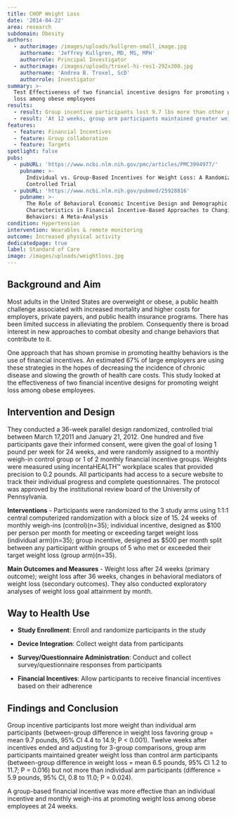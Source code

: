 ```yaml
---
title: CHOP Weight Loss
date: '2014-04-22'
area: research
subdomain: Obesity
authors:
  - authorimage: /images/uploads/kullgren-small_image.jpg
    authorname: 'Jeffrey Kullgren, MD, MS, MPH'
    authorrole: Principal Investigator
  - authorimage: /images/uploads/troxel-hi-res1-292x300.jpg
    authorname: 'Andrea B. Troxel, ScD'
    authorrole: Investigator
summary: >-
  Test Effectiveness of two financial incentive designs for promoting weight
  loss among obese employees
results:
  - result: Group incentive participants lost 9.7 lbs more than other participants
  - result: 'At 12 weeks, group arm participants maintained greater weight loss'
features:
  - feature: Financial Incentives
  - feature: Group collaboration
  - feature: Targets
spotlight: false
pubs:
  - pubURL: 'https://www.ncbi.nlm.nih.gov/pmc/articles/PMC3994977/'
    pubname: >-
      Individual vs. Group-Based Incentives for Weight Loss: A Randomized,
      Controlled Trial
  - pubURL: 'https://www.ncbi.nlm.nih.gov/pubmed/25928816'
    pubname: >-
      The Role of Behavioral Economic Incentive Design and Demographic
      Characteristics in Financial Incentive-Based Approaches to Changing Health
      Behaviors: A Meta-Analysis
condition: Hypertension
intervention: Wearables & remote monitoring
outcome: Increased physical activity
dedicatedpage: true
label: Standard of Care 
image: /images/uploads/weightloss.jpg
---
```

## Background and Aim

Most adults in the United States are overweight or obese, a public health challenge associated with increased mortality and higher costs for employers, private payers, and public health insurance programs. There has been limited success in alleviating the problem. Consequently there is broad interest in new approaches to combat obesity and change behaviors that contribute to it. 

One approach that has shown promise in promoting healthy behaviors is the use of financial incentives. An estimated 67% of large employers are using these strategies in the hopes of decreasing the incidence of chronic disease and slowing the growth of health care costs. This study looked at the effectiveness of two financial incentive designs for promoting weight loss among obese employees.


## Intervention and Design

They conducted a 36-week parallel design randomized, controlled trial between March 17,2011 and January 21, 2012. One hundred and five participants gave their informed consent, were given the goal of losing 1 pound per week for 24 weeks, and were randomly assigned to a monthly weigh-in control group or 1 of 2 monthly financial incentive groups. Weights were measured using incentaHEALTH™ workplace scales that provided precision to 0.2 pounds. All participants had access to a secure website to track their individual progress and complete questionnaires. The protocol was approved by the institutional review board of the University of Pennsylvania.

**Interventions** - Participants were randomized to the 3 study arms using 1:1:1 central computerized randomization with a block size of 15. 24 weeks of monthly weigh-ins (control)(n=35); individual incentive, designed as $100 per person per month for meeting or exceeding target weight loss (individual arm)(n=35); group incentive, designed as $500 per month split between any participant within groups of 5 who met or exceeded their target weight loss (group arm)(n=35).

**Main Outcomes and Measures** - Weight loss after 24 weeks (primary outcome); weight loss after 36 weeks, changes in behavioral mediators of weight loss (secondary outcomes). They also conducted exploratory analyses of weight loss goal attainment by month.



## Way to Health Use
- **Study Enrollment**: Enroll and randomize participants in the study

- **Device Integration**: Collect weight data from participants

- **Survey/Questionnaire Administration**: Conduct and collect survey/questionnaire responses from participants

- **Financial Incentives**: Allow participants to receive financial incentives based on their adherence

## Findings and Conclusion

Group incentive participants lost more weight than individual arm participants (between-group difference in weight loss favoring group = mean 9.7 pounds, 95% CI 4.4 to 14.9; P < 0.001). Twelve weeks after incentives ended and adjusting for 3-group comparisons, group arm participants maintained greater weight loss than control arm participants (between-group difference in weight loss = mean 6.5 pounds, 95% CI 1.2 to 11.7; P = 0.016) but not more than individual arm participants (difference = 5.9 pounds, 95% CI, 0.8 to 11.0; P = 0.024).

A group-based financial incentive was more effective than an individual incentive and monthly weigh-ins at promoting weight loss among obese employees at 24 weeks.
